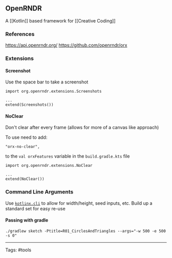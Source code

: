 ## OpenRNDR

A [[Kotlin]] based framework for [[Creative Coding]]

### References

https://api.openrndr.org/
https://github.com/openrndr/orx

### Extensions

#### Screenshot

Use the space bar to take a screenshot

```
import org.openrndr.extensions.Screenshots

...
extend(Screenshots())
```

#### NoClear

Don't clear after every frame (allows for more of a canvas like approach)

To use need to add:
```
"orx-no-clear",
```
to the `val orxFeatures` variable in  the `build.gradle.kts` file


```
import org.openrndr.extensions.NoClear

...
extend(NoClear())
```


### Command Line Arguments

Use [`kotlinx.cli`](https://github.com/Kotlin/kotlinx-cli) to allow for width/height, seed inputs, etc. Build up a standard set for easy re-use

#### Passing with gradle

```
./gradlew sketch -Ptitle=R01_CirclesAndTriangles --args="-w 500 -e 500 -s 0"
```

---

Tags: #tools